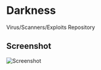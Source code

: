 # Darkness
Virus/Scanners/Exploits Repository 

## Screenshot 
![Screenshot](https://i.postimg.cc/Sy6jRRrB/Screenshot-20200425-145623-Termux.jpg) 
